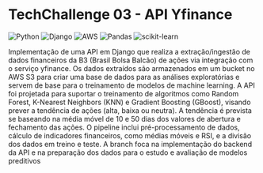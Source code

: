 # TechChallenge 03 - API Yfinance

![Python](https://img.shields.io/badge/Python-3776AB?style=for-the-badge&logo=python&logoColor=white) ![Django](https://img.shields.io/badge/django-%23092E20.svg?style=for-the-badge&logo=django&logoColor=white) ![AWS](https://img.shields.io/badge/AWS-000.svg?style=for-the-badge&logo=amazon-aws&logoColor=white)
 ![Pandas](https://img.shields.io/badge/pandas-%23150458.svg?style=for-the-badge&logo=pandas&logoColor=white) ![scikit-learn](https://img.shields.io/badge/scikit--learn-%23F7931E.svg?style=for-the-badge&logo=scikit-learn&logoColor=white)

Implementação de uma API em Django que realiza a extração/ingestão de dados financeiros da B3 (Brasil Bolsa Balcão) de ações via integração com o serviço yfinance. Os dados extraídos são armazenados em um bucket no AWS S3 para criar uma base de dados para as análises exploratórias e servem de base para o treinamento de modelos de machine learning. A API foi projetada para suportar o treinamento de algoritmos como Random Forest, K-Nearest Neighbors (KNN) e Gradient Boosting (GBoost), visando prever a tendência de ações (alta, baixa ou neutra). A tendência é prevista se baseando na média móvel de 10 e 50 dias dos valores de abertura e fechamento das ações. O pipeline inclui pré-processamento de dados, cálculo de indicadores financeiros, como médias móveis e RSI, e a divisão dos dados em treino e teste. A branch foca na implementação do backend da API e na preparação dos dados para o estudo e avaliação de modelos preditivos
